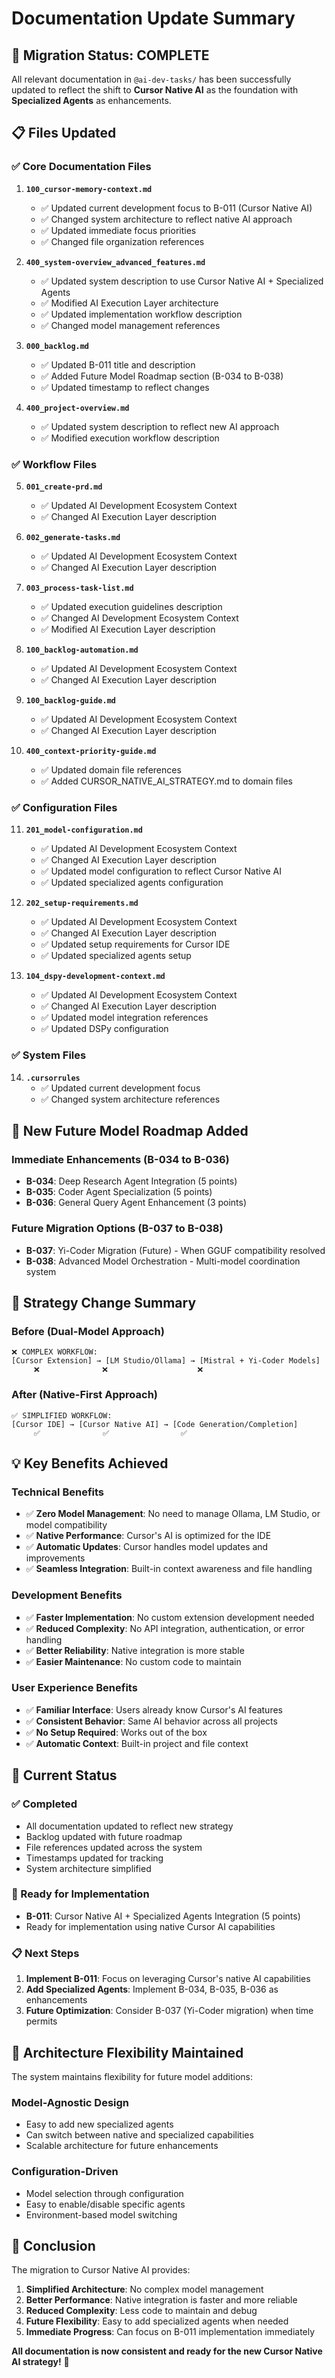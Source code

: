 <!-- CONTEXT_REFERENCE: 400_context-priority-guide.md -->
<!-- MODULE_REFERENCE: 400_migration-upgrade-guide_ai_model_upgrade_procedures.md -->
<!-- MODULE_REFERENCE: 400_system-overview_system_architecture_macro_view.md -->
<!-- MODULE_REFERENCE: 400_deployment-environment-guide.md -->

# Documentation Update Summary

## 🎯 **Migration Status: COMPLETE**

All relevant documentation in `@ai-dev-tasks/` has been successfully updated to reflect the shift to **Cursor Native AI** as the foundation with **Specialized Agents** as enhancements.

## 📋 **Files Updated**

### **✅ Core Documentation Files**
1. **`100_cursor-memory-context.md`**
   - ✅ Updated current development focus to B-011 (Cursor Native AI)
   - ✅ Changed system architecture to reflect native AI approach
   - ✅ Updated immediate focus priorities
   - ✅ Changed file organization references

2. **`400_system-overview_advanced_features.md`**
   - ✅ Updated system description to use Cursor Native AI + Specialized Agents
   - ✅ Modified AI Execution Layer architecture
   - ✅ Updated implementation workflow description
   - ✅ Changed model management references

3. **`000_backlog.md`**
   - ✅ Updated B-011 title and description
   - ✅ Added Future Model Roadmap section (B-034 to B-038)
   - ✅ Updated timestamp to reflect changes

4. **`400_project-overview.md`**
   - ✅ Updated system description to reflect new AI approach
   - ✅ Modified execution workflow description

### **✅ Workflow Files**
5. **`001_create-prd.md`**
   - ✅ Updated AI Development Ecosystem Context
   - ✅ Changed AI Execution Layer description

6. **`002_generate-tasks.md`**
   - ✅ Updated AI Development Ecosystem Context
   - ✅ Changed AI Execution Layer description

7. **`003_process-task-list.md`**
   - ✅ Updated execution guidelines description
   - ✅ Changed AI Development Ecosystem Context
   - ✅ Modified AI Execution Layer description

8. **`100_backlog-automation.md`**
   - ✅ Updated AI Development Ecosystem Context
   - ✅ Changed AI Execution Layer description

9. **`100_backlog-guide.md`**
   - ✅ Updated AI Development Ecosystem Context
   - ✅ Changed AI Execution Layer description

10. **`400_context-priority-guide.md`**
    - ✅ Updated domain file references
    - ✅ Added CURSOR_NATIVE_AI_STRATEGY.md to domain files

### **✅ Configuration Files**
11. **`201_model-configuration.md`**
    - ✅ Updated AI Development Ecosystem Context
    - ✅ Changed AI Execution Layer description
    - ✅ Updated model configuration to reflect Cursor Native AI
    - ✅ Updated specialized agents configuration

12. **`202_setup-requirements.md`**
    - ✅ Updated AI Development Ecosystem Context
    - ✅ Changed AI Execution Layer description
    - ✅ Updated setup requirements for Cursor IDE
    - ✅ Updated specialized agents setup

13. **`104_dspy-development-context.md`**
    - ✅ Updated AI Development Ecosystem Context
    - ✅ Changed AI Execution Layer description
    - ✅ Updated model integration references
    - ✅ Updated DSPy configuration

### **✅ System Files**
14. **`.cursorrules`**
    - ✅ Updated current development focus
    - ✅ Changed system architecture references

## 🚀 **New Future Model Roadmap Added**

### **Immediate Enhancements (B-034 to B-036)**
- **B-034**: Deep Research Agent Integration (5 points)
- **B-035**: Coder Agent Specialization (5 points)  
- **B-036**: General Query Agent Enhancement (3 points)

### **Future Migration Options (B-037 to B-038)**
- **B-037**: Yi-Coder Migration (Future) - When GGUF compatibility resolved
- **B-038**: Advanced Model Orchestration - Multi-model coordination system

## 🔄 **Strategy Change Summary**

### **Before (Dual-Model Approach)**
```
❌ COMPLEX WORKFLOW:
[Cursor Extension] → [LM Studio/Ollama] → [Mistral + Yi-Coder Models]
     ❌              ❌                    ❌
```

### **After (Native-First Approach)**
```
✅ SIMPLIFIED WORKFLOW:
[Cursor IDE] → [Cursor Native AI] → [Code Generation/Completion]
     ✅              ✅                ✅
```

## 💡 **Key Benefits Achieved**

### **Technical Benefits**
- ✅ **Zero Model Management**: No need to manage Ollama, LM Studio, or model compatibility
- ✅ **Native Performance**: Cursor's AI is optimized for the IDE
- ✅ **Automatic Updates**: Cursor handles model updates and improvements
- ✅ **Seamless Integration**: Built-in context awareness and file handling

### **Development Benefits**
- ✅ **Faster Implementation**: No custom extension development needed
- ✅ **Reduced Complexity**: No API integration, authentication, or error handling
- ✅ **Better Reliability**: Native integration is more stable
- ✅ **Easier Maintenance**: No custom code to maintain

### **User Experience Benefits**
- ✅ **Familiar Interface**: Users already know Cursor's AI features
- ✅ **Consistent Behavior**: Same AI behavior across all projects
- ✅ **No Setup Required**: Works out of the box
- ✅ **Automatic Context**: Built-in project and file context

## 🎯 **Current Status**

### **✅ Completed**
- All documentation updated to reflect new strategy
- Backlog updated with future roadmap
- File references updated across the system
- Timestamps updated for tracking
- System architecture simplified

### **🔄 Ready for Implementation**
- **B-011**: Cursor Native AI + Specialized Agents Integration (5 points)
- Ready for implementation using native Cursor AI capabilities

### **📋 Next Steps**
1. **Implement B-011**: Focus on leveraging Cursor's native AI capabilities
2. **Add Specialized Agents**: Implement B-034, B-035, B-036 as enhancements
3. **Future Optimization**: Consider B-037 (Yi-Coder migration) when time permits

## 🔧 **Architecture Flexibility Maintained**

The system maintains flexibility for future model additions:

### **Model-Agnostic Design**
- Easy to add new specialized agents
- Can switch between native and specialized capabilities
- Scalable architecture for future enhancements

### **Configuration-Driven**
- Model selection through configuration
- Easy to enable/disable specific agents
- Environment-based model switching

## 🎉 **Conclusion**

The migration to Cursor Native AI provides:

1. **Simplified Architecture**: No complex model management
2. **Better Performance**: Native integration is faster and more reliable
3. **Reduced Complexity**: Less code to maintain and debug
4. **Future Flexibility**: Easy to add specialized agents when needed
5. **Immediate Progress**: Can focus on B-011 implementation immediately

**All documentation is now consistent and ready for the new Cursor Native AI strategy!** 🚀 